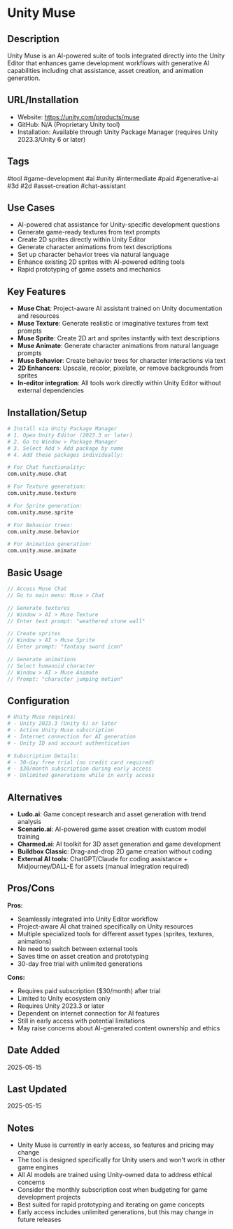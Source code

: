 # Unity Muse

## Description
Unity Muse is an AI-powered suite of tools integrated directly into the Unity Editor that enhances game development workflows with generative AI capabilities including chat assistance, asset creation, and animation generation.

## URL/Installation
- Website: https://unity.com/products/muse
- GitHub: N/A (Proprietary Unity tool)
- Installation: Available through Unity Package Manager (requires Unity 2023.3/Unity 6 or later)

## Tags
#tool #game-development #ai #unity #intermediate #paid #generative-ai #3d #2d #asset-creation #chat-assistant

## Use Cases
- AI-powered chat assistance for Unity-specific development questions
- Generate game-ready textures from text prompts
- Create 2D sprites directly within Unity Editor
- Generate character animations from text descriptions
- Set up character behavior trees via natural language
- Enhance existing 2D sprites with AI-powered editing tools
- Rapid prototyping of game assets and mechanics

## Key Features
- **Muse Chat**: Project-aware AI assistant trained on Unity documentation and resources
- **Muse Texture**: Generate realistic or imaginative textures from text prompts
- **Muse Sprite**: Create 2D art and sprites instantly with text descriptions
- **Muse Animate**: Generate character animations from natural language prompts
- **Muse Behavior**: Create behavior trees for character interactions via text
- **2D Enhancers**: Upscale, recolor, pixelate, or remove backgrounds from sprites
- **In-editor integration**: All tools work directly within Unity Editor without external dependencies

## Installation/Setup
```bash
# Install via Unity Package Manager
# 1. Open Unity Editor (2023.3 or later)
# 2. Go to Window > Package Manager
# 3. Select Add > Add package by name
# 4. Add these packages individually:

# For Chat functionality:
com.unity.muse.chat

# For Texture generation:
com.unity.muse.texture

# For Sprite generation:
com.unity.muse.sprite

# For Behavior trees:
com.unity.muse.behavior

# For Animation generation:
com.unity.muse.animate
```

## Basic Usage
```csharp
// Access Muse Chat
// Go to main menu: Muse > Chat

// Generate textures
// Window > AI > Muse Texture
// Enter text prompt: "weathered stone wall"

// Create sprites
// Window > AI > Muse Sprite
// Enter prompt: "fantasy sword icon"

// Generate animations
// Select humanoid character
// Window > AI > Muse Animate
// Prompt: "character jumping motion"
```

## Configuration
```yaml
# Unity Muse requires:
# - Unity 2023.3 (Unity 6) or later
# - Active Unity Muse subscription
# - Internet connection for AI generation
# - Unity ID and account authentication

# Subscription Details:
# - 30-day free trial (no credit card required)
# - $30/month subscription during early access
# - Unlimited generations while in early access
```

## Alternatives
- **Ludo.ai**: Game concept research and asset generation with trend analysis
- **Scenario.ai**: AI-powered game asset creation with custom model training
- **Charmed.ai**: AI toolkit for 3D asset generation and game development
- **Buildbox Classic**: Drag-and-drop 2D game creation without coding
- **External AI tools**: ChatGPT/Claude for coding assistance + Midjourney/DALL-E for assets (manual integration required)

## Pros/Cons
**Pros:**
- Seamlessly integrated into Unity Editor workflow
- Project-aware AI chat trained specifically on Unity resources
- Multiple specialized tools for different asset types (sprites, textures, animations)
- No need to switch between external tools
- Saves time on asset creation and prototyping
- 30-day free trial with unlimited generations

**Cons:**
- Requires paid subscription ($30/month) after trial
- Limited to Unity ecosystem only
- Requires Unity 2023.3 or later
- Dependent on internet connection for AI features
- Still in early access with potential limitations
- May raise concerns about AI-generated content ownership and ethics

## Date Added
2025-05-15

## Last Updated
2025-05-15

## Notes
- Unity Muse is currently in early access, so features and pricing may change
- The tool is designed specifically for Unity users and won't work in other game engines
- All AI models are trained using Unity-owned data to address ethical concerns
- Consider the monthly subscription cost when budgeting for game development projects
- Best suited for rapid prototyping and iterating on game concepts
- Early access includes unlimited generations, but this may change in future releases